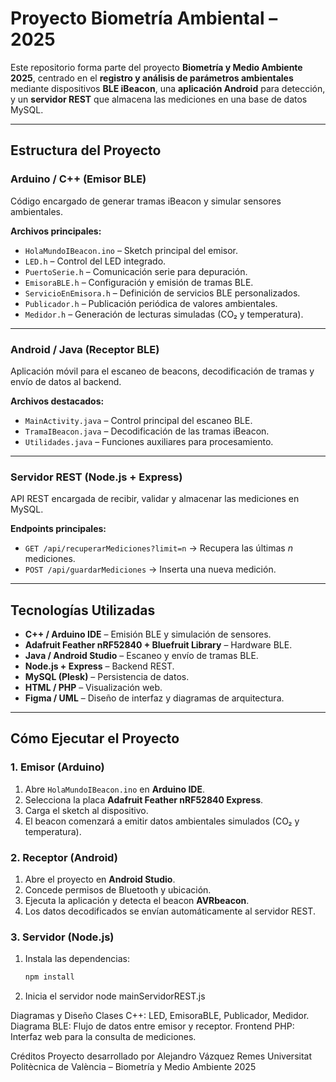 # Proyecto Biometría Ambiental – 2025

Este repositorio forma parte del proyecto **Biometría y Medio Ambiente 2025**, centrado en el **registro y análisis de parámetros ambientales** mediante dispositivos **BLE iBeacon**, una **aplicación Android** para detección, y un **servidor REST** que almacena las mediciones en una base de datos MySQL.

---

## Estructura del Proyecto

### Arduino / C++ (Emisor BLE)
Código encargado de generar tramas iBeacon y simular sensores ambientales.

**Archivos principales:**
- `HolaMundoIBeacon.ino` – Sketch principal del emisor.  
- `LED.h` – Control del LED integrado.  
- `PuertoSerie.h` – Comunicación serie para depuración.  
- `EmisoraBLE.h` – Configuración y emisión de tramas BLE.  
- `ServicioEnEmisora.h` – Definición de servicios BLE personalizados.  
- `Publicador.h` – Publicación periódica de valores ambientales.  
- `Medidor.h` – Generación de lecturas simuladas (CO₂ y temperatura).  

---

### Android / Java (Receptor BLE)
Aplicación móvil para el escaneo de beacons, decodificación de tramas y envío de datos al backend.

**Archivos destacados:**
- `MainActivity.java` – Control principal del escaneo BLE.  
- `TramaIBeacon.java` – Decodificación de las tramas iBeacon.  
- `Utilidades.java` – Funciones auxiliares para procesamiento.  

---

### Servidor REST (Node.js + Express)
API REST encargada de recibir, validar y almacenar las mediciones en MySQL.

**Endpoints principales:**
- `GET /api/recuperarMediciones?limit=n` → Recupera las últimas *n* mediciones.  
- `POST /api/guardarMediciones` → Inserta una nueva medición.

---

## Tecnologías Utilizadas

- **C++ / Arduino IDE** – Emisión BLE y simulación de sensores.  
- **Adafruit Feather nRF52840 + Bluefruit Library** – Hardware BLE.  
- **Java / Android Studio** – Escaneo y envío de tramas BLE.  
- **Node.js + Express** – Backend REST.  
- **MySQL (Plesk)** – Persistencia de datos.  
- **HTML / PHP** – Visualización web.  
- **Figma / UML** – Diseño de interfaz y diagramas de arquitectura.  

---

## Cómo Ejecutar el Proyecto

### 1. Emisor (Arduino)
1. Abre `HolaMundoIBeacon.ino` en **Arduino IDE**.  
2. Selecciona la placa **Adafruit Feather nRF52840 Express**.  
3. Carga el sketch al dispositivo.  
4. El beacon comenzará a emitir datos ambientales simulados (CO₂ y temperatura).

### 2. Receptor (Android)
1. Abre el proyecto en **Android Studio**.  
2. Concede permisos de Bluetooth y ubicación.  
3. Ejecuta la aplicación y detecta el beacon **AVRbeacon**.  
4. Los datos decodificados se envían automáticamente al servidor REST.

### 3. Servidor (Node.js)
1. Instala las dependencias:
   ```bash
   npm install
2. Inicia el servidor
  node mainServidorREST.js

Diagramas y Diseño
Clases C++: LED, EmisoraBLE, Publicador, Medidor.
Diagrama BLE: Flujo de datos entre emisor y receptor.
Frontend PHP: Interfaz web para la consulta de mediciones.

Créditos
Proyecto desarrollado por Alejandro Vázquez Remes
Universitat Politècnica de València – Biometría y Medio Ambiente 2025
